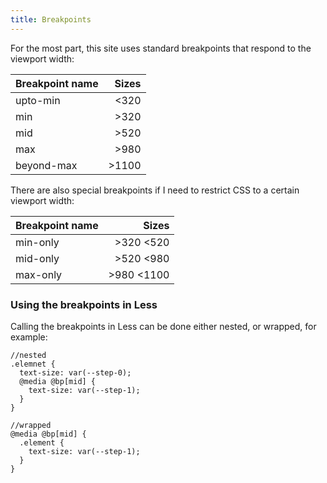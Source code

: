 ```yaml
---
title: Breakpoints
---
```

For the most part, this site uses standard breakpoints that respond to the viewport width:

| Breakpoint name | Sizes |
| :- | -: |
| upto-min | <320 |
| min | >320 |
| mid | >520 |
| max | >980 |
| beyond-max | >1100 |

There are also special breakpoints if I need to restrict CSS to a certain viewport width: 

| Breakpoint name | Sizes |
| :- | -: |
| min-only | >320 <520 |
| mid-only | >520 <980 |
| max-only | >980 <1100 |

### Using the breakpoints in Less
Calling the breakpoints in Less can be done either nested, or wrapped, for example:

``` {.language-less}
//nested
.elemnet {
  text-size: var(--step-0);
  @media @bp[mid] {
    text-size: var(--step-1);
  }
}

//wrapped
@media @bp[mid] {
  .element {
    text-size: var(--step-1);
  }
}
```
